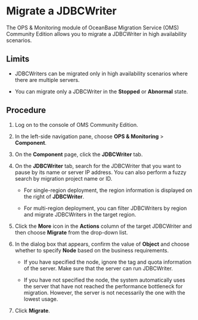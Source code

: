 # Migrate a JDBCWriter

The OPS & Monitoring module of OceanBase Migration Service (OMS) Community Edition allows you to migrate a JDBCWriter in high availability scenarios. 

## Limits

* JDBCWriters can be migrated only in high availability scenarios where there are multiple servers. 

* You can migrate only a JDBCWriter in the **Stopped** or **Abnormal** state. 

## Procedure

1. Log on to the console of OMS Community Edition. 

2. In the left-side navigation pane, choose **OPS & Monitoring** > **Component**. 

3. On the **Component** page, click the **JDBCWriter** tab. 

4. On the **JDBCWriter** tab, search for the JDBCWriter that you want to pause by its name or server IP address. You can also perform a fuzzy search by migration project name or ID. 

   * For single-region deployment, the region information is displayed on the right of **JDBCWriter**. 

   * For multi-region deployment, you can filter JDBCWriters by region and migrate JDBCWriters in the target region. 

5. Click the **More** icon in the **Actions** column of the target JDBCWriter and then choose **Migrate** from the drop-down list. 

6. In the dialog box that appears, confirm the value of **Object** and choose whether to specify **Node** based on the business requirements. 

   * If you have specified the node, ignore the tag and quota information of the server. Make sure that the server can run JDBCWriter. 

   * If you have not specified the node, the system automatically uses the server that have not reached the performance bottleneck for migration. However, the server is not necessarily the one with the lowest usage. 

7. Click **Migrate**. 
